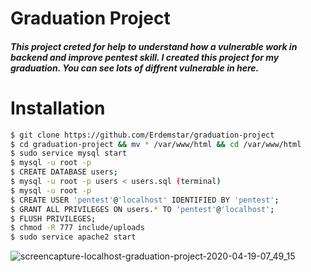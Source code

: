 # Graduation Project
##### This project creted for help to understand how a vulnerable work in backend and improve pentest skill. I created this project for my graduation. You can see lots of diffrent vulnerable in here.

# Installation

```sh
$ git clone https://github.com/Erdemstar/graduation-project
$ cd graduation-project && mv * /var/www/html && cd /var/www/html 
$ sudo service mysql start 
$ mysql -u root -p
$ CREATE DATABASE users;
$ mysql -u root -p users < users.sql (terminal)
$ mysql -u root -p 
$ CREATE USER 'pentest'@'localhost' IDENTIFIED BY 'pentest';
$ GRANT ALL PRIVILEGES ON users.* TO 'pentest'@'localhost';
$ FLUSH PRIVILEGES;
$ chmod -R 777 include/uploads
$ sudo service apache2 start
```

![screencapture-localhost-graduation-project-2020-04-19-07_49_15](https://user-images.githubusercontent.com/26081033/79687094-d737c500-8212-11ea-8f38-36e69faf0d9e.png)

